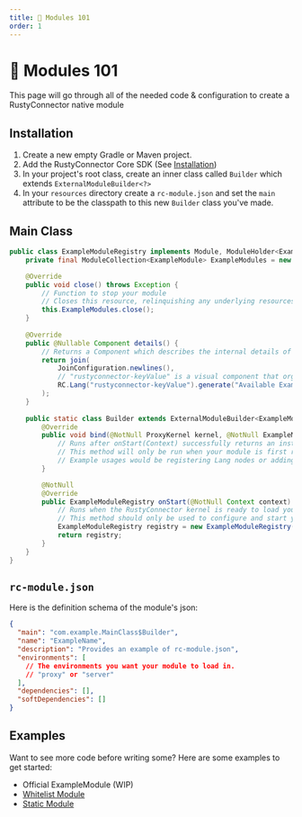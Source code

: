 ```yaml
---
title: 🧩 Modules 101
order: 1
---
```


# 🧩 Modules 101

This page will go through all of the needed code & configuration to create a RustyConnector native module

## Installation

1. Create a new empty Gradle or Maven project.
2. Add the RustyConnector Core SDK (See [Installation](../documentation/installation.md))
3. In your project's root class, create an inner class called `Builder` which extends `ExternalModuleBuilder<?>`
4. In your `resources` directory create a `rc-module.json` and set the `main` attribute to be the classpath to this new `Builder` class you've made.

## Main Class

```java
public class ExampleModuleRegistry implements Module, ModuleHolder<ExampleModule> {
    private final ModuleCollection<ExampleModule> ExampleModules = new ModuleCollection<>(); // A ModuleCollection allows you to have internal processes running inside of your module. It's not always necessary.

    @Override
    public void close() throws Exception {
        // Function to stop your module
        // Closes this resource, relinquishing any underlying resources.
        this.ExampleModules.close();
    }
    
    @Override
    public @Nullable Component details() {
        // Returns a Component which describes the internal details of this module. If there's no details to show, can just return null.
        return join(
            JoinConfiguration.newlines(),
            // "rustyconnector-keyValue" is a visual component that organizes the text nicely
            RC.Lang("rustyconnector-keyValue").generate("Available ExampleModules", String.join(", ", this.ExampleModules.modules().keySet()))
        );
    }
    
    public static class Builder extends ExternalModuleBuilder<ExampleModuleRegistry> {
        @Override
        public void bind(@NotNull ProxyKernel kernel, @NotNull ExampleModuleRegistry instance) {
            // Runs after onStart(Context) successfully returns an instance and is registered into the RustyConnector kernel for the first time.
            // This method will only be run when your module is first registered to the kernel, or when the kernel is restarted. It should be used to specifically link into kernel resources on a one-off basis.
            // Example usages would be registering Lang nodes or adding events to the EventListener.
        }

        @NotNull
        @Override
        public ExampleModuleRegistry onStart(@NotNull Context context) throws Exception {
            // Runs when the RustyConnector kernel is ready to load your module.
            // This method should only be used to configure and start your module, you shouldn't interact with the RustyConnector kernel here.
            ExampleModuleRegistry registry = new ExampleModuleRegistry();
            return registry;
        }
    }
}
```

## `rc-module.json`

Here is the definition schema of the module's json:

```json
{
  "main": "com.example.MainClass$Builder",
  "name": "ExampleName",
  "description": "Provides an example of rc-module.json",
  "environments": [
    // The environments you want your module to load in.
    // "proxy" or "server"
  ],
  "dependencies": [],
  "softDependencies": []
}
```

## Examples
 
Want to see more code before writing some? Here are some examples to get started:

- Official ExampleModule (WIP)
- [Whitelist Module](https://github.com/Aelysium-Group/rcm-whitelists)
- [Static Module](https://github.com/Aelysium-Group/rcm-staticFamily)
